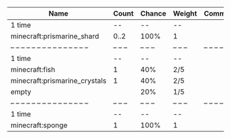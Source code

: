 | Name                          | Count | Chance | Weight | Comment |
| ----------------------------- | ----- | ------ | ------ | ------- |
| 1 time                        |    -- |     -- |     -- |         |
| minecraft:prismarine_shard    |  0..2 |   100% |      1 |         |
| – – – – – – – – – – – – – – – | – – – | – – –  | – – –  | – – – – |
| 1 time                        |    -- |     -- |     -- |         |
| minecraft:fish                |     1 |    40% |    2/5 |         |
| minecraft:prismarine_crystals |     1 |    40% |    2/5 |         |
| empty                         |       |    20% |    1/5 |         |
| – – – – – – – – – – – – – – – | – – – | – – –  | – – –  | – – – – |
| 1 time                        |    -- |     -- |     -- |         |
| minecraft:sponge              |     1 |   100% |      1 |         |